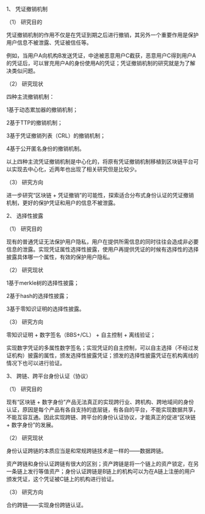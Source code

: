 1、       凭证撤销机制

（1） 研究目的

凭证撤销机制的作用不仅是在凭证到期之后进行撤销，其另外一个重要作用是保护用户信息不被泄露、凭证被信任等。

例如，当用户A向机构B发送凭证，中途被恶意用户C截获，恶意用户C得到用户A的凭证后，可以冒充用户A的身份使用A的凭证；凭证撤销机制的研究就是为了解决类似问题。

（2） 研究现状

四种主流撤销机制：

1基于动态累加器的撤销机制；

2基于TTP的撤销机制；

3基于凭证撤销列表（CRL）的撤销机制；

4基于公开匿名身份的撤销机制。

以上四种主流凭证撤销机制是中心化的，将原有凭证撤销机制移植到区块链平台可以实现去中心化，近两年也出现了相关研究但是比较少。

（3） 研究方向

进一步研究“区块链 + 凭证撤销”的可能性，探索适合分布式身份认证的凭证撤销机制，更好的保护凭证和用户的信息不被泄露。

2、       选择性披露

（1） 研究目的

现有的普通凭证无法保护用户隐私，用户在提供所需信息的同时往往会造成非必要信息的泄露。实现凭证属性选择性披露，使用户再提供凭证的时候有选择性的选择披露具体哪一个属性，有效的保护用户隐私。

（2） 研究现状

1基于merkle树的选择性披露；

2基于hash的选择性披露；

3基于零知识证明的选择性披露。

（3） 研究方向

零知识证明 + 数字签名（BBS+/CL） + 自主控制 + 离线验证；

实现数字凭证的多属性数字签名；实现凭证的自主控制，可以自主选择（不经过发证机构）披露的属性，颁发选择性披露凭证；颁发的选择性披露凭证在机构离线的情况下也可以进行验证。

3、       跨链、跨平台身份认证（协议）

（1） 研究目的

现有“区块链 + 数字身份”产品无法真正的实现跨行业、跨机构、跨地域间的身份认证，原因是每个产品有各自支持的底层链，有各自的平台，不能实现数据共享，不能互容互通。因此实现跨链、跨平台的身份认证协议，才能真正的促进“区块链 + 数字身份”的发展。

（2） 研究现状

身份认证跨链的本质应当是和常规跨链技术是一样的——数据跨链。

资产跨链和身份认证跨链有很大的区别；资产跨链是将一个链上的资产锁定，在另一条链上发行等值资产；身份认证跨链是B链上的机构可以为在A链上注册的用户颁发凭证，这个凭证被C链上的机构进行验证。

（3） 研究方向

合约跨链——实现身份跨链认证。